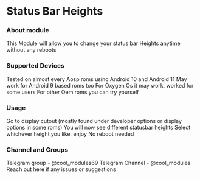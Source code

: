 # Status Bar Heights


### About module

This Module will allow you to change your status bar Heights anytime without any reboots



### Supported Devices

Tested on almost every Aosp roms using Android 10 and Android 11
May work for Android 9 based roms too
For Oxygen Os it may work, worked for some users
For other Oem roms you can try yourself



### Usage

Go to display cutout (mostly found under developer options or display options in some roms) 
You will now see different statusbar heights 
Select whichever height you like, enjoy 
No reboot needed


### Channel and Groups 

Telegram group - @cool_modules69
Telegram Channel - @cool_modules
Reach out here if any issues or suggestions

